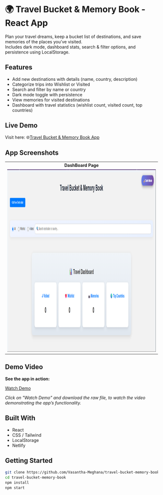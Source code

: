 # 🌍 Travel Bucket & Memory Book - React App

Plan your travel dreams, keep a bucket list of destinations, and save memories of the places you’ve visited.  
Includes dark mode, dashboard stats, search & filter options, and persistence using LocalStorage.

## Features

- Add new destinations with details (name, country, description)
- Categorize trips into Wishlist or Visited
- Search and filter by name or country
- Dark mode toggle with persistence
- View memories for visited destinations
- Dashboard with travel statistics (wishlist count, visited count, top countries)

## Live Demo

Visit here: 🌐[Travel Bucket & Memory Book App](https://travel-bucket-app.netlify.app/)

## App Screenshots

<table>
  <tr>
    <td align="center"><strong> DashBoard Page</strong></td>
  </tr>
  <tr>
    <td><img src="./assets/preview (2).png" alt="Input Page" width="900" height="600"/></td>
  </tr>
</table>

## Demo Video

**See the app in action:**  

[Watch Demo](./assets/video.mp4) 

*Click on "Watch Demo" and download the raw file, to watch the video demonstrating the app’s functionality.*


## Built With
- React
- CSS / Tailwind
- LocalStorage
- Netlify

## Getting Started
```bash
git clone https://github.com/Vasantha-Meghana/travel-bucket-memory-book.git
cd travel-bucket-memory-book
npm install
npm start
```
